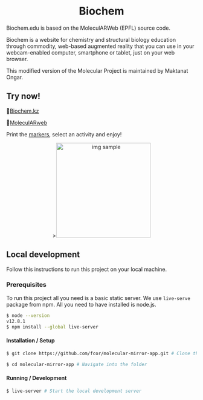 <h1 align="center">Biochem</h1>

Biochem.edu is based on the MoleculARWeb (EPFL) source code.


Biochem is a website for chemistry and structural biology education through commodity, web-based augmented reality that you can use in your webcam-enabled computer, smartphone or tablet, just on your web browser.

This modified version of the Molecular Project is maintained by Maktanat Ongar.

## Try now!

🚀[Biochem.kz](https://biochem.kz)

🚀[MoleculARweb](https://molecularweb.epfl.ch)

Print the [markers](https://molecularweb.epfl.ch/assets/markers/allmarkers.pdf), select an activity and enjoy!

<p align="center">><img width="250" alt="img sample" src="https://user-images.githubusercontent.com/21111451/107054024-e141a900-67cf-11eb-8bad-f7465cd14e29.png"></img>
</p>


## Local development

Follow this instructions to run this project on your local machine.

### Prerequisites
To run this project all you need is a basic static server. We use `live-serve` package from npm. All you need to have installed is node.js. 

```sh
$ node --version
v12.8.1
$ npm install --global live-server
```

#### Installation / Setup
```sh
$ git clone https://github.com/fcor/molecular-mirror-app.git # Clone the repository.

$ cd molecular-mirror-app # Navigate into the folder

```

#### Running / Development
```sh
$ live-server # Start the local development server
```
